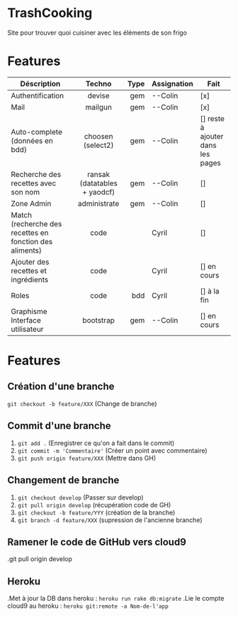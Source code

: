 # TrashCooking
Site pour trouver quoi cuisiner avec les éléments de son frigo
# Features
|  Déscription                          | Techno        | Type  | Assignation |Fait |
| ---------------------------------     |:-------------:| -----:| ----------- | --- |
| Authentification                      | devise        | gem   |   --Colin   |[x]  |
| Mail                                  | mailgun       | gem   |   --Colin   |[x]  |
| Auto-complete (données en bdd)        | choosen (select2)      | gem   |   --Colin   |[] reste à ajouter dans les pages   |
| Recherche des recettes avec son nom   | ransak (datatables + yaodcf)        | gem   |   --Colin   |[]
| Zone Admin                            | administrate  | gem   |   --Colin     |[]   ||
| Match (recherche des recettes en fonction des aliments) | code | |  Cyril |[]   |
| Ajouter des recettes et ingrédients   | code          |       |   Cyril     |[] en cours  | 
| Roles                                 | code          | bdd   |   Cyril     |[] à la fin  |
| Graphisme Interface utilisateur       | bootstrap     | gem   |   --Colin   |[] en cours  |

# Features

## Création d'une branche
`git checkout -b feature/XXX`    (Change de branche)


## Commit d'une branche
1. `git add .`                       (Enregistrer ce qu'on a fait dans le commit)
2. `git commit -m 'Commentaire'`     (Créer un point avec commentaire)
3. `git push origin feature/XXX`     (Mettre dans GH)


## Changement de branche

1. `git checkout develop`         (Passer sur develop)
2. `git pull origin develop`      (récupération code de GH)
3. `git checkout -b feature/YYY`  (création de la branche)
4. `git branch -d feature/XXX`    (supression de l'ancienne branche)

## Ramener le code de GitHub vers cloud9 
.git pull origin develop

## Heroku

.Met à jour la DB dans heroku : `heroku run rake db:migrate`
.Lie le compte cloud9 au heroku : `heroku git:remote -a Nom-de-l'app`


